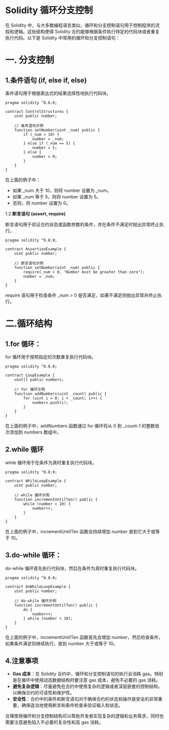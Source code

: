 # Solidity 循环分支控制

在 Solidity 中，与大多数编程语言类似，循环和分支控制语句用于控制程序的流程和逻辑。这些结构使得 Solidity 合约能够根据条件执行特定的代码块或者重复执行代码。以下是 Solidity 中常用的循环和分支控制语句：

# 一. 分支控制

## **1.条件语句 (if, else if, else)**

条件语句用于根据表达式的结果选择性地执行代码块。

```solidity
pragma solidity ^0.8.0;

contract ControlStructures {
    uint public number;

    // 条件语句示例
    function setNumber(uint _num) public {
        if (_num > 10) {
            number = _num;
        } else if (_num == 5) {
            number = 5;
        } else {
            number = 0;
        }
    }
}
```

在上面的例子中：

- 如果 _num 大于 10，则将 number 设置为 _num。
- 如果 _num 等于 5，则将 number 设置为 5。
- 否则，将 number 设置为 0。

1.2.**断言语句 (assert, require)**

断言语句用于验证合约状态或函数参数的条件，并在条件不满足时抛出异常终止执行。

```solidity
pragma solidity ^0.8.0;

contract AssertionExample {
    uint public number;

    // 断言语句示例
    function setNumber(uint _num) public {
        require(_num > 0, "Number must be greater than zero");
        number = _num;
    }
}
```

require 语句用于检查条件 _num > 0 是否满足，如果不满足则抛出异常并终止执行。

# 二.循环结构

## 1.**for 循环**：

for 循环用于按照指定的次数重复执行代码块。

```solidity
pragma solidity ^0.8.0;

contract LoopExample {
    uint[] public numbers;

    // for 循环示例
    function addNumbers(uint _count) public {
        for (uint i = 0; i < _count; i++) {
            numbers.push(i);
        }
    }
}
```

在上面的例子中，addNumbers 函数通过 for 循环将从 0 到 _count-1 的整数依次添加到 numbers 数组中。

## 2.**while 循环**

while 循环用于在条件为真时重复执行代码块。

```solidity
pragma solidity ^0.8.0;

contract WhileLoopExample {
    uint public number;

    // while 循环示例
    function incrementUntilTen() public {
        while (number < 10) {
            number++;
        }
    }
}
```

在上面的例子中，incrementUntilTen 函数会持续增加 number 直到它大于或等于 10。

## 3.**do-while 循环**：

do-while 循环首先执行代码块，然后在条件为真时重复执行代码块。

```solidity
pragma solidity ^0.8.0;

contract DoWhileLoopExample {
    uint public number;

    // do-while 循环示例
    function incrementUntilTen() public {
        do {
            number++;
        } while (number < 10);
    }
}
```

在上面的例子中，incrementUntilTen 函数首先会增加 number，然后检查条件，如果条件满足则继续执行，直到 number 大于或等于 10。

## 4.注意事项

- **Gas 成本**：在 Solidity 合约中，循环和分支控制语句的执行会消耗 gas。特别是在循环中使用动态数据结构时要注意 gas 成本，避免不必要的 gas 消耗。
- **避免复杂逻辑**：尽量避免在合约中使用复杂的逻辑或者深层嵌套的控制结构，以确保合约的可读性和维护性。
- **安全性**：合约中的条件和断言语句对于确保合约的状态和操作是安全的非常重要，确保适当地使用断言和条件检查来验证输入和状态。

合理使用循环和分支控制结构可以帮助开发者实现复杂的逻辑和业务需求，同时也需要注意避免陷入不必要的复杂性和高 gas 消耗。